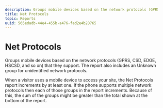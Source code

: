 ```yaml
---
description: Groups mobile devices based on the network protocols (GPRS, CSD, EDGE, HSCSD, and so on) that they support. The report also includes an Unknown group for unidentified network protocols.
title: Net Protocols
topic: Reports
uuid: 565edadb-44e4-455b-a476-fad2e4b28765
---
```


# Net Protocols

Groups mobile devices based on the network protocols (GPRS, CSD, EDGE, HSCSD, and so on) that they support. The report also includes an Unknown group for unidentified network protocols.

When a visitor uses a mobile device to access your site, the Net Protocols report increments by at least one. If the phone supports multiple network protocols then each of those groups in the report increments. Because of this, the sum of the groups might be greater than the total shown at the bottom of the report.
